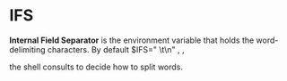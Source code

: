 # IFS

**Internal Field Separator** is the environment variable that holds the word-delimiting characters. By default $IFS=" \t\n" <SP>, <TAB>, <LF>

 the shell consults to decide how to split words. 
